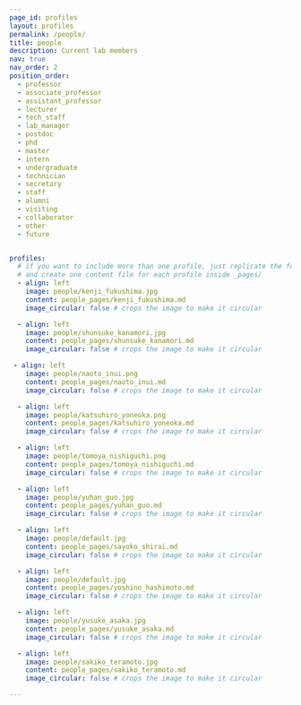 ```yaml
---
page_id: profiles
layout: profiles
permalink: /people/
title: people
description: Current lab members
nav: true
nav_order: 2
position_order:
  - professor
  - associate_professor
  - assistant_professor
  - lecturer
  - tech_staff
  - lab_manager
  - postdoc
  - phd
  - master
  - intern
  - undergraduate
  - technician
  - secretary
  - staff
  - alumni
  - visiting
  - collaborator
  - other
  - future


profiles:
  # if you want to include more than one profile, just replicate the following block
  # and create one content file for each profile inside _pages/
  - align: left
    image: people/kenji_fukushima.jpg
    content: people_pages/kenji_fukushima.md
    image_circular: false # crops the image to make it circular

  - align: left
    image: people/shunsuke_kanamori.jpg
    content: people_pages/shunsuke_kanamori.md
    image_circular: false # crops the image to make it circular

 - align: left
    image: people/naoto_inui.png
    content: people_pages/naoto_inui.md
    image_circular: false # crops the image to make it circular

  - align: left
    image: people/katsuhiro_yoneoka.png
    content: people_pages/katsuhiro_yoneoka.md
    image_circular: false # crops the image to make it circular

  - align: left
    image: people/tomoya_nishiguchi.png
    content: people_pages/tomoya_nishiguchi.md
    image_circular: false # crops the image to make it circular

  - align: left
    image: people/yuhan_guo.jpg
    content: people_pages/yuhan_guo.md
    image_circular: false # crops the image to make it circular

  - align: left
    image: people/default.jpg
    content: people_pages/sayoko_shirai.md
    image_circular: false # crops the image to make it circular

  - align: left
    image: people/default.jpg
    content: people_pages/yoshino_hashimoto.md
    image_circular: false # crops the image to make it circular

  - align: left
    image: people/yusuke_asaka.jpg
    content: people_pages/yusuke_asaka.md
    image_circular: false # crops the image to make it circular

  - align: left
    image: people/sakiko_teramoto.jpg
    content: people_pages/sakiko_teramoto.md
    image_circular: false # crops the image to make it circular

---
```

<!--profiles:
  # if you want to include more than one profile, just replicate the following block
  # and create one content file for each profile inside _pages/
  - align: left
    image: /assets/img/people/kenji_fukushima.jpg
    content: kenji_fukushima.md
    image_circular: false # crops the image to make it circular
    more_info: >
      <p>555 your office number</p>
      <p>123 your address street</p>
      <p>Your City, State 12345</p>
---
